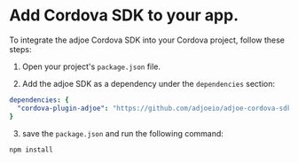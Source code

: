 # Add Cordova SDK to your app.

To integrate the adjoe Cordova SDK into your Cordova project, follow these steps:

1. Open your project's `package.json` file.

2. Add the adjoe SDK as a dependency under the `dependencies` section:

```yaml
dependencies: {
  "cordova-plugin-adjoe": "https://github.com/adjoeio/adjoe-cordova-sdk"
}
```
3. save the `package.json` and run the following command:
```
npm install
```
